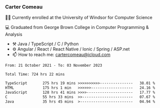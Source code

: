 ### Carter Comeau

🙋‍♂️ Currently enrolled at the University of Windsor for Computer Science

💻 Graduated from George Brown College in Computer Programming & Analysis

- ⚒️ Java / TypeScript / C / Python
- ⚙️ Angular / React / React Native / Ionic / Spring / ASP.net
- 📫 How to reach me: cartercomeau@icloud.com

<!--START_SECTION:waka-->

```txt
From: 21 October 2021 - To: 03 November 2023

Total Time: 724 hrs 22 mins

TypeScript       275 hrs 19 mins >>>>>>>>>>---------------   38.01 %
HTML             175 hrs 1 min   >>>>>>-------------------   24.16 %
JavaScript       128 hrs 41 mins >>>>---------------------   17.77 %
C                55 hrs 33 mins  >>-----------------------   07.67 %
Java             35 hrs 45 mins  >------------------------   04.94 %
```

<!--END_SECTION:waka-->
